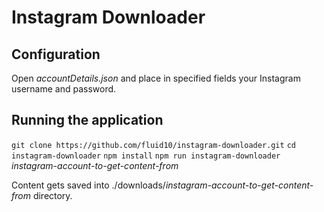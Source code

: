 # Instagram Downloader

## Configuration

Open *accountDetails.json* and place in specified fields your Instagram username and password.

## Running the application

`git clone https://github.com/fluid10/instagram-downloader.git`
`cd instagram-downloader`
`npm install`
`npm run instagram-downloader` *instagram-account-to-get-content-from*

Content gets saved into ./downloads/*instagram-account-to-get-content-from* directory.
